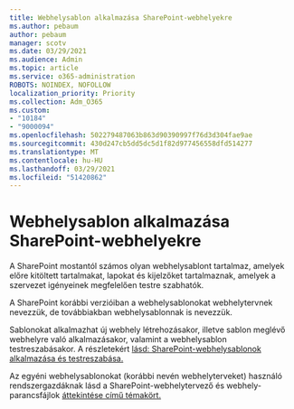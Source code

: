 ```yaml
---
title: Webhelysablon alkalmazása SharePoint-webhelyekre
ms.author: pebaum
author: pebaum
manager: scotv
ms.date: 03/29/2021
ms.audience: Admin
ms.topic: article
ms.service: o365-administration
ROBOTS: NOINDEX, NOFOLLOW
localization_priority: Priority
ms.collection: Adm_O365
ms.custom:
- "10184"
- "9000094"
ms.openlocfilehash: 502279487063b863d90390997f76d3d304fae9ae
ms.sourcegitcommit: 430d247cb5dd5dc5d1f82d977456558dfd514277
ms.translationtype: MT
ms.contentlocale: hu-HU
ms.lasthandoff: 03/29/2021
ms.locfileid: "51420862"
---
```

# <a name="apply-site-template-to-sharepoint-sites"></a>Webhelysablon alkalmazása SharePoint-webhelyekre

A SharePoint mostantól számos olyan webhelysablont tartalmaz, amelyek előre kitöltett tartalmakat, lapokat és kijelzőket tartalmaznak, amelyek a szervezet igényeinek megfelelően testre szabhatók. 

A SharePoint korábbi verzióiban a webhelysablonokat webhelytervnek nevezzük, de továbbiakban webhelysablonnak is nevezzük. 

Sablonokat alkalmazhat új webhely létrehozásakor, illetve sablon meglévő webhelyre való alkalmazásakor, valamint a webhelysablon testreszabásakor. A részletekért [lásd: SharePoint-webhelysablonok alkalmazása és testreszabása.](https://support.microsoft.com/office/39382463-0e45-4d1b-be27-0e96aeec8398)

Az egyéni webhelysablonokat (korábbi nevén webhelyterveket) használó rendszergazdáknak lásd a SharePoint-webhelytervező és webhely-parancsfájlok [áttekintése című témakört.](https://docs.microsoft.com/sharepoint/dev/declarative-customization/site-design-overview)

